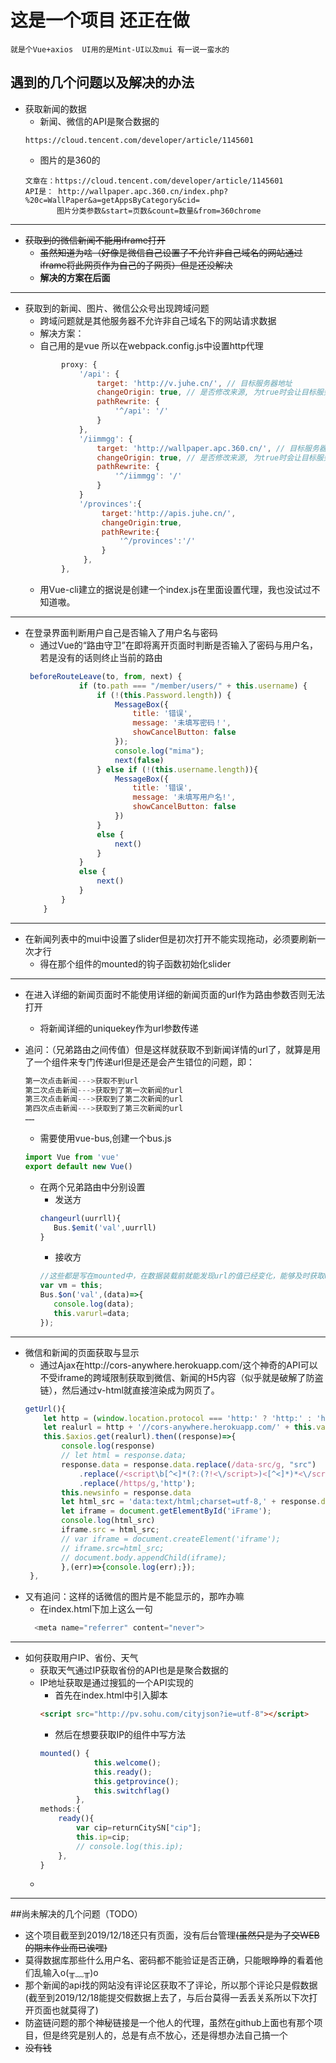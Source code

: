 # 这是一个项目 还正在做
```
就是个Vue+axios  UI用的是Mint-UI以及mui 有一说一蛮水的
```
## 遇到的几个问题以及解决的办法

+ 获取新闻的数据
   + 新闻、微信的API是聚合数据的
  ```
  https://cloud.tencent.com/developer/article/1145601
  ```
   + 图片的是360的
  ```
  文章在：https://cloud.tencent.com/developer/article/1145601
  API是： http://wallpaper.apc.360.cn/index.php?%20c=WallPaper&a=getAppsByCategory&cid=
         图片分类参数&start=页数&count=数量&from=360chrome
  ```
---
+ ~~获取到的微信新闻不能用iframe打开~~
   + ~~虽然知道为啥（好像是微信自己设置了不允许非自己域名的网站通过iframe将此网页作为自己的子网页）但是还没解决~~
   + **解决的方案在后面**
---
+ 获取到的新闻、图片、微信公众号出现跨域问题
   + 跨域问题就是其他服务器不允许非自己域名下的网站请求数据
   + 解决方案：
   + 自己用的是vue 所以在webpack.config.js中设置http代理
  ```javascript
          proxy: {
              '/api': {
                  target: 'http://v.juhe.cn/', // 目标服务器地址
                  changeOrigin: true, // 是否修改来源, 为true时会让目标服务器以为是webpack-dev-server发出的请求!
                  pathRewrite: {
                      '^/api': '/'
                  }
              },
              '/iimmgg': {
                  target: 'http://wallpaper.apc.360.cn/', // 目标服务器地址
                  changeOrigin: true, // 是否修改来源, 为true时会让目标服务器以为是webpack-dev-server发出的请求!
                  pathRewrite: {
                      '^/iimmgg': '/'
                  }
              }
              '/provinces':{
                   target:'http://apis.juhe.cn/',
                   changeOrigin:true,
                   pathRewrite:{
                       '^/provinces':'/'
                   }
               },
          },
  ```
   + 用Vue-cli建立的据说是创建一个index.js在里面设置代理，我也没试过不知道嗷。
---
+ 在登录界面判断用户自己是否输入了用户名与密码
   + 通过Vue的“路由守卫”在即将离开页面时判断是否输入了密码与用户名，若是没有的话则终止当前的路由
   ```javascript
    beforeRouteLeave(to, from, next) {
               if (to.path === "/member/users/" + this.username) {
                   if (!(this.Password.length)) {
                       MessageBox({
                           title: '错误',
                           message: '未填写密码！',
                           showCancelButton: false
                       });
                       console.log("mima");
                       next(false)
                   } else if (!(this.username.length)){
                       MessageBox({
                           title: '错误',
                           message: '未填写用户名!',
                           showCancelButton: false
                       })
                   }
                   else {
                       next()
                   }
               }
               else {
                   next()
               }
           }
       }
   ```
---
+ 在新闻列表中的mui中设置了slider但是初次打开不能实现拖动，必须要刷新一次才行
   + 得在那个组件的mounted的钩子函数初始化slider
---
+ 在进入详细的新闻页面时不能使用详细的新闻页面的url作为路由参数否则无法打开
   
   + 将新闻详细的uniquekey作为url参数传递
+ 追问：（兄弟路由之间传值）但是这样就获取不到新闻详情的url了，就算是用了一个组件来专门传递url但是还是会产生错位的问题，即：
   ```javascript
   第一次点击新闻--->获取不到url
   第二次点击新闻--->获取到了第一次新闻的url
   第三次点击新闻--->获取到了第二次新闻的url
   第四次点击新闻--->获取到了第三次新闻的url
   ……
   ```
   + 需要使用vue-bus,创建一个bus.js 
   ```javascript
  import Vue from 'vue'
  export default new Vue()
  ```
  + 在两个兄弟路由中分别设置
     + 发送方
     ```javascript
    changeurl(uurrll){
        Bus.$emit('val',uurrll)
    }
    ```
     + 接收方
     ```javascript
    //这些都是写在mounted中，在数据装载前就能发现url的值已经变化，能够及时获取url
    var vm = this;
    Bus.$on('val',(data)=>{
        console.log(data);
        this.varurl=data;
    });
     ```
---
+ 微信和新闻的页面获取与显示
  + 通过Ajax在http://cors-anywhere.herokuapp.com/这个神奇的API可以不受iframe的跨域限制获取到微信、新闻的H5内容（似乎就是破解了防盗链），然后通过v-html就直接渲染成为网页了。
  ```javascript
  getUrl(){
      let http = (window.location.protocol === 'http:' ? 'http:' : 'https:');
      let realurl = http + '//cors-anywhere.herokuapp.com/' + this.varurl;
      this.$axios.get(realurl).then((response)=>{
          console.log(response)
          // let html = response.data;
          response.data = response.data.replace(/data-src/g, "src")
              .replace(/<script\b[^<]*(?:(?!<\/script>)<[^<]*)*<\/script>/g, '')
              .replace(/https/g,'http');
          this.newsinfo = response.data
          let html_src = 'data:text/html;charset=utf-8,' + response.data;
          let iframe = document.getElementById('iFrame');
          console.log(html_src)
          iframe.src = html_src;
          // var iframe = document.createElement('iframe');
          // iframe.src=html_src;
          // document.body.appendChild(iframe);
          },(err)=>{console.log(err);});
   },
  ```
+ 又有追问：这样的话微信的图片是不能显示的，那咋办嘛
  +  在index.html下加上这么一句
  ```javascript
    <meta name="referrer" content="never">
  ```
---
+ 如何获取用户IP、省份、天气
  + 获取天气通过IP获取省份的API也是是聚合数据的
  + IP地址获取是通过搜狐的一个API实现的
    + 首先在index.html中引入脚本
    ```html
    <script src="http://pv.sohu.com/cityjson?ie=utf-8"></script>
     ```
    + 然后在想要获取IP的组件中写方法
    ```javascript
    mounted() {
                this.welcome();
                this.ready();
                this.getprovince();
                this.switchflag()
            },
    methods:{
        ready(){
            var cip=returnCitySN["cip"];
            this.ip=cip;
            // console.log(this.ip);
        },
    }
    ```
  + 
---
##尚未解决的几个问题（TODO）
+ 这个项目截至到2019/12/18还只有页面，没有后台管理~~(虽然只是为了交WEB的期末作业而已诶嘿)~~
+ 莫得数据库那些什么用户名、密码都不能验证是否正确，只能眼睁睁的看着他们乱输入o(╥﹏╥)o
+ 那个新闻的api找的网站没有评论区获取不了评论，所以那个评论只是假数据(截至到2019/12/18能提交假数据上去了，与后台莫得一丢丢关系所以下次打开页面也就莫得了)
+ 防盗链问题的那个神秘链接是一个他人的代理，虽然在github上面也有那个项目，但是终究是别人的，总是有点不放心，还是得想办法自己搞一个
+ ~~没有钱~~